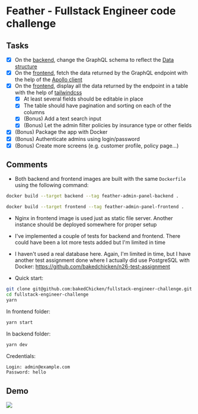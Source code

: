 # Feather - Fullstack Engineer code challenge

## Tasks

- [x] On the [backend](./backend), change the GraphQL schema to reflect the [Data structure](#Data-structure)
- [x] On the [frontend](./frontend), fetch the data returned by the GraphQL endpoint with the help of the [Apollo client](https://www.apollographql.com)
- [x] On the [frontend](./frontend), display all the data returned by the endpoint in a table with the help of [tailwindcss](https://tailwindcss.com)
  - [x] At least several fields should be editable in place
  - [x] The table should have pagination and sorting on each of the columns
  - [x] (Bonus) Add a text search input
  - [x] (Bonus) Let the admin filter policies by insurance type or other fields
- [x] (Bonus) Package the app with Docker
- [x] (Bonus) Authenticate admins using login/password
- [x] (Bonus) Create more screens (e.g. customer profile, policy page…)

## Comments

- Both backend and frontend images are built with the same `Dockerfile` using the following command:

```bash
docker build --target backend --tag feather-admin-panel-backend .

docker build --target frontend --tag feather-admin-panel-frontend .
```

- Nginx in frontend image is used just as static file server. Another instance should be deployed somewhere for proper setup

- I've implemented a couple of tests for backend and frontend. There could have been a lot more tests added but I'm limited in time

- I haven't used a real database here. Again, I'm limited in time, but I have another test assignment done where I actually did use PostgreSQL with Docker: https://github.com/bakedchicken/n26-test-assignment

- Quick start:

```bash
git clone git@github.com:bakedChicken/fullstack-engineer-challenge.git
cd fullstack-engineer-challenge
yarn
```
In frontend folder:
```bash
yarn start
```

In backend folder:
```bash
yarn dev
```

Credentials:
```bash
Login: admin@example.com
Password: hello
```

## Demo

![](demo.gif)
